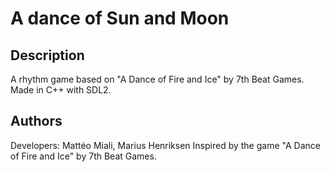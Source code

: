 # A dance of Sun and Moon

## Description
A rhythm game based on "A Dance of Fire and Ice" by 7th Beat Games. 
Made in C++ with SDL2.


## Authors
Developers: Mattéo Miali, Marius Henriksen
Inspired by the game "A Dance of Fire and Ice" by 7th Beat Games.
